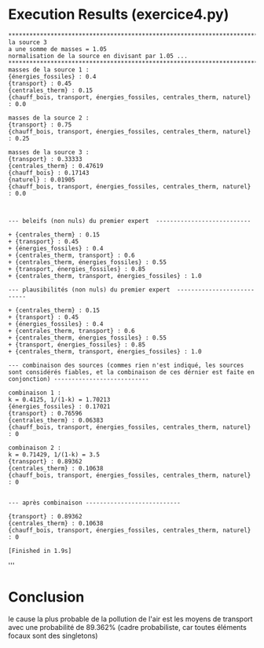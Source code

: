 # Execution Results (exercice4.py)
    ****************************************************************************************************
    la source 3
    a une somme de masses = 1.05
    normalisation de la source en divisant par 1.05 ...
    ****************************************************************************************************
    masses de la source 1 :
    {énergies_fossiles} : 0.4
    {transport} : 0.45
    {centrales_therm} : 0.15
    {chauff_bois, transport, énergies_fossiles, centrales_therm, naturel} : 0.0
    
    masses de la source 2 :
    {transport} : 0.75
    {chauff_bois, transport, énergies_fossiles, centrales_therm, naturel} : 0.25
    
    masses de la source 3 :
    {transport} : 0.33333
    {centrales_therm} : 0.47619
    {chauff_bois} : 0.17143
    {naturel} : 0.01905
    {chauff_bois, transport, énergies_fossiles, centrales_therm, naturel} : 0.0
    
    
    
    --- beleifs (non nuls) du premier expert  ---------------------------
    
    + {centrales_therm} : 0.15
    + {transport} : 0.45
    + {énergies_fossiles} : 0.4
    + {centrales_therm, transport} : 0.6
    + {centrales_therm, énergies_fossiles} : 0.55
    + {transport, énergies_fossiles} : 0.85
    + {centrales_therm, transport, énergies_fossiles} : 1.0
    
    --- plausibilités (non nuls) du premier expert  ---------------------------
    
    + {centrales_therm} : 0.15
    + {transport} : 0.45
    + {énergies_fossiles} : 0.4
    + {centrales_therm, transport} : 0.6
    + {centrales_therm, énergies_fossiles} : 0.55
    + {transport, énergies_fossiles} : 0.85
    + {centrales_therm, transport, énergies_fossiles} : 1.0
    
    --- combinaison des sources (commes rien n'est indiqué, les sources sont considérés fiables, et la combinaison de ces dérnier est faite en conjonction) ---------------------------
    
    combinaison 1 :
    k = 0.4125, 1/(1-k) = 1.70213
    {énergies_fossiles} : 0.17021
    {transport} : 0.76596
    {centrales_therm} : 0.06383
    {chauff_bois, transport, énergies_fossiles, centrales_therm, naturel} : 0
    
    combinaison 2 :
    k = 0.71429, 1/(1-k) = 3.5
    {transport} : 0.89362
    {centrales_therm} : 0.10638
    {chauff_bois, transport, énergies_fossiles, centrales_therm, naturel} : 0
    
    
    --- après combinaison ---------------------------
    
    {transport} : 0.89362
    {centrales_therm} : 0.10638
    {chauff_bois, transport, énergies_fossiles, centrales_therm, naturel} : 0

    [Finished in 1.9s]


'''
# Conclusion
le cause la plus probable de la pollution de l'air est les moyens de transport avec une probabilité de 89.362% (cadre probabiliste, car toutes éléments focaux sont des singletons)